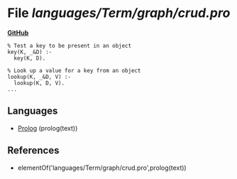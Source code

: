 # File _languages/Term/graph/crud.pro_
**[GitHub](https://github.com/softlang/yas/blob/master/languages/Term/graph/crud.pro)**
```
% Test a key to be present in an object
key(K, _&D) :-
  key(K, D).

% Look up a value for a key from an object
lookup(K, _&D, V) :-
  lookup(K, D, V).
...
```

## Languages
* [Prolog](../languages/Prolog.md) (prolog(text))

## References
* elementOf('languages/Term/graph/crud.pro',prolog(text))
